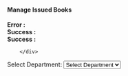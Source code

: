 <?php
session_start();
error_reporting(0);
include('includes/config.php');
if(strlen($_SESSION['alogin'])==0)
    {   
header('location:index.php');
}
else{ 
    ?>
<!DOCTYPE html>
<html xmlns="http://www.w3.org/1999/xhtml">
<head>
    <meta charset="utf-8" />
    <meta name="viewport" content="width=device-width, initial-scale=1, maximum-scale=1" />
    <meta name="description" content="" />
    <meta name="author" content="" />
    <title>Online Library Management System | Manage Issued Books</title>
    <!-- BOOTSTRAP CORE STYLE  -->
    <link href="assets/css/bootstrap.css" rel="stylesheet" />
    <!-- FONT AWESOME STYLE  -->
    <link href="assets/css/font-awesome.css" rel="stylesheet" />
    <!-- DATATABLE STYLE  -->
    <link href="assets/js/dataTables/dataTables.bootstrap.css" rel="stylesheet" />
    <!-- CUSTOM STYLE  -->
    <link href="assets/css/style.css" rel="stylesheet" />
    <!-- GOOGLE FONT -->
    <link href='http://fonts.googleapis.com/css?family=Open+Sans' rel='stylesheet' type='text/css' />

</head>
<body>
      <!------MENU SECTION START-->
<?php include('includes/header.php');?>
<!-- MENU SECTION END-->
    <div class="content-wrapper">
         <div class="container">
        <div class="row pad-botm">
            <div class="col-md-12">
                <h4 class="header-line">Manage Issued Books</h4>
    </div>
     <div class="row">
    <?php if($_SESSION['error']!="")
    {?>
<div class="col-md-6">
<div class="alert alert-danger" >
 <strong>Error :</strong> 
 <?php echo htmlentities($_SESSION['error']);?>
<?php echo htmlentities($_SESSION['error']="");?>
</div>
</div>
<?php } ?>
<?php if($_SESSION['msg']!="")
{?>
<div class="col-md-6">
<div class="alert alert-success" >
 <strong>Success :</strong> 
 <?php echo htmlentities($_SESSION['msg']);?>
<?php echo htmlentities($_SESSION['msg']="");?>
</div>
</div>
<?php } ?>



   <?php if($_SESSION['delmsg']!="")
    {?>
<div class="col-md-6">
<div class="alert alert-success" >
 <strong>Success :</strong> 
 <?php echo htmlentities($_SESSION['delmsg']);?>
<?php echo htmlentities($_SESSION['delmsg']="");?>
</div>
</div>
<?php } ?>

</div>


        </div>
 

<form method="post" action="">
    <label>Select Department:</label>
    <select name="Department">
<option value="">Select Department</option>
        <option value="ALL">ALL</option>
        <option value="CSE">CSE</option>
        <option value="ECE">ECE</option>
        <option value="EEE">EEE</option>
        <option value="MECH">MECH</option>
        <option value="CIVIL">CIVIL</option>
        
        <!-- Add more branch options as needed -->
    </select>

    <input type="submit" name="submit" value="Filter">
</form>









           <div class="row">
                <div class="col-md-12">
                    <!-- Advanced Tables -->
                    <div class="panel panel-default">
                        <div class="panel-heading">
                          Issued Books 
                        </div>
                        <div class="panel-body">
                            <div class="table-responsive">
                                <table class="table table-striped table-bordered table-hover" id="dataTables-example">
                                    <thead>
                                        <tr>
                                            <th>#</th>
                                            <th>Faculty Id</th>
                                            <th>Faculty Name</th>
                                            <th>Faculty Branch</th>
                                            <th>Book Name</th>
                                            <th>Book Image</th>
                                            <th>ISBN </th>
                                            <th>Issued Date</th>
                                          <th>Return Date</th>
                                            <th>Action</th>
                                        </tr>
                                    </thead>
                                    <tbody>



<?php

    if (isset($_POST['submit'])) {
        $branchFilter = $_POST['Department'];

        // Check if "All" is selected for both branch and semester filters
        if ($branchFilter == "ALL") {
            // Display all students, no need for specific filters
            $sql = "SELECT faculty.username, faculty.FacultyName, faculty.Department, faculty.FacultyEmail, tblbooks.BookName, tblbooks.bookImage, tblbooks.ISBNNumber, tblissuedbookdetailsfaculty.IssuesDate, tblissuedbookdetailsfaculty.RenewesDate, tblissuedbookdetailsfaculty.ReturnDate, tblissuedbookdetailsfaculty.id as rid FROM tblissuedbookdetailsfaculty JOIN faculty ON faculty.username = tblissuedbookdetailsfaculty.FacultyID JOIN tblbooks ON tblbooks.id = tblissuedbookdetailsfaculty.BookId";
        } else {
            // Filter based on selected branch and semester
            $sql = "SELECT faculty.username, faculty.FacultyName, faculty.Department, faculty.FacultyEmail, tblbooks.BookName, tblbooks.bookImage, tblbooks.ISBNNumber, tblissuedbookdetailsfaculty.IssuesDate, tblissuedbookdetailsfaculty.RenewesDate, tblissuedbookdetailsfaculty.ReturnDate, tblissuedbookdetailsfaculty.id as rid FROM tblissuedbookdetailsfaculty JOIN faculty ON faculty.username = tblissuedbookdetailsfaculty.FacultyID JOIN tblbooks ON tblbooks.id = tblissuedbookdetailsfaculty.BookId WHERE faculty.Department = :branchFilter ";
        }

        $query = $dbh->prepare($sql);
        
        // Bind parameters if filters are not "All"
        if ($branchFilter != "ALL" && $semesterFilter != "ALL") {
            $query->bindParam(':branchFilter', $branchFilter, PDO::PARAM_STR);
            $query->bindParam(':semesterFilter', $semesterFilter, PDO::PARAM_STR);
        }
    }
 else
 {
        // No filters selected, show all records
        $sql = "SELECT faculty.username, faculty.FacultyName, faculty.Department, faculty.FacultyEmail, tblbooks.BookName, tblbooks.bookImage, tblbooks.ISBNNumber, tblissuedbookdetailsfaculty.IssuesDate, tblissuedbookdetailsfaculty.RenewesDate, tblissuedbookdetailsfaculty.ReturnDate, tblissuedbookdetailsfaculty.id as rid FROM tblissuedbookdetailsfaculty JOIN faculty ON faculty.username = tblissuedbookdetailsfaculty.FacultyID JOIN tblbooks ON tblbooks.id = tblissuedbookdetailsfaculty.BookId";
        $query = $dbh->prepare($sql);
    }

    $query->execute();
    $results = $query->fetchAll(PDO::FETCH_OBJ);
    $cnt = 1;
if($query->rowCount() > 0)
{
foreach($results as $result)
{               ?>                                      
                                        <tr class="odd gradeX">
                                            <td class="center"><?php echo htmlentities($cnt);?></td>
                                            <td class="center"><?php echo htmlentities($result->username);?></td>

                                            <td class="center"><?php echo htmlentities($result->FacultyName);?></td>

                                            <td class="center"><?php echo htmlentities($result->Department);?></td>

                                            <td class="center"><?php echo htmlentities($result->BookName);?></td>
                                            <td class="center" width="100">
<img src="bookimg/<?php echo htmlentities($result->bookImage);?>" width="50">

                                            <td class="center"><?php echo htmlentities($result->ISBNNumber);?></td>
                                            <td class="center"><?php echo htmlentities($result->IssuesDate);?></td>
                                            <td class="center"><?php if($result->ReturnDate=="")
                                            {
                                                echo htmlentities("Not Return Yet");
                                            } else {


                                            echo htmlentities($result->ReturnDate);
}
                                            ?></td>
                                            <td class="center">

                                            <a href="update-issue-bookdeails-of-faculty.php?rid=<?php echo htmlentities($result->rid);?>"><button class="btn btn-primary"><i class="fa fa-edit "></i> Edit</button> 
                                         
                                            </td>
                                        </tr>
 <?php $cnt=$cnt+1;}} ?>                                      
                                    </tbody>
                                </table>
                            </div>
                            
                        </div>
                    </div>
                    <!--End Advanced Tables -->
                </div>
            </div>


            
    </div>
    </div>

     <!-- CONTENT-WRAPPER SECTION END-->
  <?php include('includes/footer.php');?>
      <!-- FOOTER SECTION END-->
    <!-- JAVASCRIPT FILES PLACED AT THE BOTTOM TO REDUCE THE LOADING TIME  -->
    <!-- CORE JQUERY  -->
    <script src="assets/js/jquery-1.10.2.js"></script>
    <!-- BOOTSTRAP SCRIPTS  -->
    <script src="assets/js/bootstrap.js"></script>
    <!-- DATATABLE SCRIPTS  -->
    <script src="assets/js/dataTables/jquery.dataTables.js"></script>
    <script src="assets/js/dataTables/dataTables.bootstrap.js"></script>
      <!-- CUSTOM SCRIPTS  -->
    <script src="assets/js/custom.js"></script>
</body>
</html>
<?php } ?>
